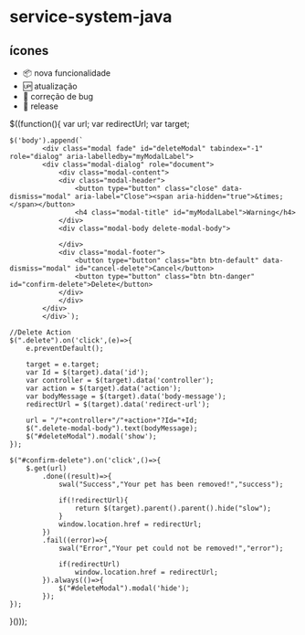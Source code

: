 # service-system-java

## ícones 

- :package: nova funcionalidade
- :up: atualização
- :tennis: correção de bug
- :gem: release


$((function(){
    var url;
    var redirectUrl;
    var target;

    $('body').append(`
            <div class="modal fade" id="deleteModal" tabindex="-1" role="dialog" aria-labelledby="myModalLabel">
            <div class="modal-dialog" role="document">
                <div class="modal-content">
                <div class="modal-header">
                    <button type="button" class="close" data-dismiss="modal" aria-label="Close"><span aria-hidden="true">&times;</span></button>
                    <h4 class="modal-title" id="myModalLabel">Warning</h4>
                </div>
                <div class="modal-body delete-modal-body">
                    
                </div>
                <div class="modal-footer">
                    <button type="button" class="btn btn-default" data-dismiss="modal" id="cancel-delete">Cancel</button>
                    <button type="button" class="btn btn-danger" id="confirm-delete">Delete</button>
                </div>
                </div>
            </div>
            </div>`);

    //Delete Action
    $(".delete").on('click',(e)=>{
        e.preventDefault();

        target = e.target;
        var Id = $(target).data('id');
        var controller = $(target).data('controller');
        var action = $(target).data('action');
        var bodyMessage = $(target).data('body-message');
        redirectUrl = $(target).data('redirect-url');

        url = "/"+controller+"/"+action+"?Id="+Id;
        $(".delete-modal-body").text(bodyMessage);
        $("#deleteModal").modal('show');
    });

    $("#confirm-delete").on('click',()=>{
        $.get(url)
            .done((result)=>{
                swal("Success","Your pet has been removed!","success");

                if(!redirectUrl){
                    return $(target).parent().parent().hide("slow");
                }
                window.location.href = redirectUrl;                    
            })
            .fail((error)=>{ 
                swal("Error","Your pet could not be removed!","error");

                if(redirectUrl)             
                    window.location.href = redirectUrl;
            }).always(()=>{
                $("#deleteModal").modal('hide');                    
            });
    });

}()));
  
